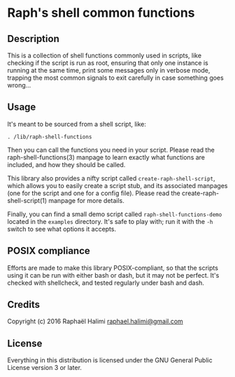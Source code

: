 # Raph's shell common functions

## Description
This is a collection of shell functions commonly used in scripts, like checking
if the script is run as root, ensuring that only one instance is running at the
same time, print some messages only in verbose mode, trapping the most common
signals to exit carefully in case something goes wrong...

## Usage
It's meant to be sourced from a shell script, like:

    . /lib/raph-shell-functions

Then you can call the functions you need in your script. Please read the
raph-shell-functions(3) manpage to learn exactly what functions are included,
and how they should be called.

This library also provides a nifty script called `create-raph-shell-script`,
which allows you to easily create a script stub, and its associated manpages
(one for the script and one for a config file). Please read the
create-raph-shell-script(1) manpage for more details.

Finally, you can find a small demo script called `raph-shell-functions-demo`
located in the `examples` directory. It's safe to play with; run it with the
`-h` switch to see what options it accepts.

## POSIX compliance
Efforts are made to make this library POSIX-compliant, so that the scripts
using it can be run with either bash or dash, but it may not be perfect. It's
checked with shellcheck, and tested regularly under bash and dash.

## Credits
Copyright (c) 2016 Raphaël Halimi <raphael.halimi@gmail.com>

## License
Everything in this distribution is licensed under the GNU General Public
License version 3 or later.
